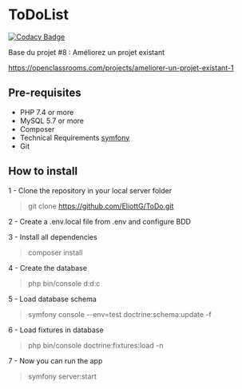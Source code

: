 ToDoList
========

[![Codacy Badge](https://api.codacy.com/project/badge/Grade/b0dd22e78cf8496eab6d58c46235532c)](https://app.codacy.com/gh/EliottG/ToDo?utm_source=github.com&utm_medium=referral&utm_content=EliottG/ToDo&utm_campaign=Badge_Grade)

Base du projet #8 : Améliorez un projet existant

https://openclassrooms.com/projects/ameliorer-un-projet-existant-1

## Pre-requisites

 - PHP 7.4 or more
 - MySQL 5.7 or more
 - Composer
 - Technical Requirements <a target="_blank" href="https://symfony.com/doc/current/setup.html#technical-requirements">symfony</a>
 - Git

## How to install

1 - Clone the repository in your local server folder
> git clone https://github.com/EliottG/ToDo.git

2 - Create a .env.local file from .env and configure BDD

3 - Install all dependencies
> composer install

4 - Create the database
> php bin/console d:d:c

5 - Load database schema
> symfony console  --env=test doctrine:schema:update -f

6 - Load fixtures in database
> php bin/console doctrine:fixtures:load -n

7 - Now you can run the app
> symfony server:start


